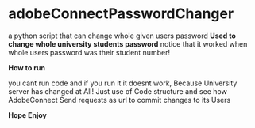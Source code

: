 # adobeConnectPasswordChanger
a python script that can change whole given users password
**Used to change whole university students password**
notice that it worked when whole users password was their student number!

**How to run**

you cant run code and if you run it it doesnt work, Because University server has changed at All!
Just use of Code structure and see how AdobeConnect Send requests as url to commit changes to its Users

**Hope Enjoy**
